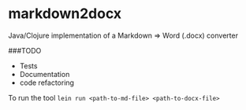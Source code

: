 # markdown2docx
Java/Clojure implementation of a Markdown => Word (.docx) converter

###TODO
- Tests
- Documentation
- code refactoring

To run the tool
`lein run <path-to-md-file> <path-to-docx-file>`
